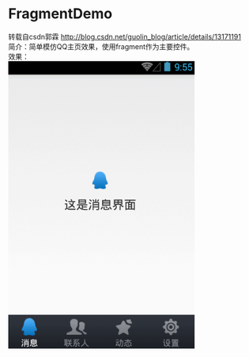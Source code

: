 # FragmentDemo
转载自csdn郭霖 http://blog.csdn.net/guolin_blog/article/details/13171191  
简介：简单模仿QQ主页效果，使用fragment作为主要控件。  
效果：  
![gif](https://github.com/huanchangfjx/FragmentDemo/blob/master/qq_fragment.gif)
